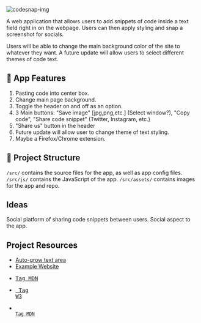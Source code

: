 ![codesnap-img](image-link.jpg)

A web application that allows users to add snippets of code inside a text field right in on the webpage. Users can then apply styling and snap a screenshot for socials.

Users will be able to change the main background color of the site to whatever they want. A future update will allow users to select different themes of code text.

## 📌 App Features
1. Pasting code into center box.
1. Change main page background.
1. Toggle the header on and off as an option.
1. 3 Main buttons: "Save image" [jpg,png,etc.] (Select window?), "Copy code", "Share code snippet" (Twitter, Instagram, etc.)
1. "Share us" button in the header
1. Future update will allow user to change theme of text styling.
1. Maybe a Firefox/Chrome extension.

## 📂 Project Structure
`/src/` contains the source files for the app, as well as app config files. \
`/src/js/` contains the JavaScript of the app.
`/src/assets/` contains images for the app and repo.

## Ideas
Social platform of sharing code snippets between users. Social aspect to the app.

## Project Resources
* [Auto-grow text area](https://css-tricks.com/the-cleanest-trick-for-autogrowing-textareas/)
* [Example Website](https://codetogo.io/)
* [<pre> Tag MDN](https://developer.mozilla.org/en-US/docs/Web/HTML/Element/pre)
* [<pre> Tag W3](https://www.w3schools.com/tags/tag_pre.asp)
* [<code> Tag MDN](https://developer.mozilla.org/en-US/docs/Web/HTML/Element/code)